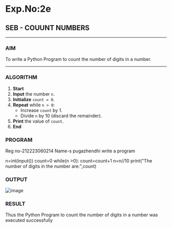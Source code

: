 # Exp.No:2e  
## SEB - COUUNT NUMBERS

---

### AIM  
To write a Python Program to count the number of digits in a number.



---

### ALGORITHM


1. **Start**
2. **Input** the number `n`.
3. **Initialize** `count = 0`.
4. **Repeat** while `n > 0`:
   - Increase `count` by 1.
   - Divide `n` by 10 (discard the remainder).
5. **Print** the value of `count`.
6. **End**

### PROGRAM
Reg no-212223060214
Name-s pugazhendhi
write a program 

n=int(input())
count=0
while(n >0):
    count=count+1
    n=n//10
print("The number of digits in the number are:",count)

### OUTPUT

![image](https://github.com/user-attachments/assets/3a32dd8b-a282-49f6-8ada-3533665ea5d0)


### RESULT
Thus the Python Program to count the number of digits in a number was executed successfully
